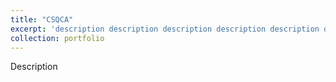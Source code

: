 ```yaml
---
title: "CSQCA"
excerpt: 'description description description description description description description description <br/> <img src="http://SendurLanter.github.io/files/Interest.gif"  width="300" height="225" align=left>  <br/><br/><br/><br/><br/>'
collection: portfolio
---
```


Description